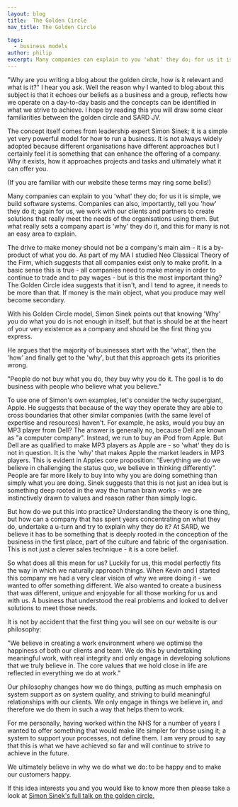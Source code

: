 ```yaml
---
layout: blog
title:  The Golden Circle
nav_title: The Golden Circle

tags:
  - business models
author: philip
excerpt: Many companies can explain to you 'what' they do; for us it is simple, we build software systems. Companies can also, importantly, tell you 'how' they do it; again for us, we work with our clients and partners to create solutions that really meet the needs of the organisations using them. But what really sets a company apart is 'why' they do it, and this for many is not an easy area to explain.
---
```


\"Why are you writing a blog about the golden circle, how is it relevant and what is it?\" I hear you ask. Well the reason why I wanted to blog about this subject is that it echoes our beliefs as a business and a group, reflects how we operate on a day-to-day basis and the concepts can be identified in what we strive to achieve. I hope by reading this you will draw some clear familiarities between the golden circle and SARD JV.

The concept itself comes from leadership expert Simon Sinek; it is a simple yet very powerful model for how to run a business. It is not always widely adopted because different organisations have different approaches but I certainly feel it is something that can enhance the offering of a company. Why it exists, how it approaches projects and tasks and ultimately what it can offer you.

\(If you are familiar with our website these terms may ring some bells!\)

Many companies can explain to you 'what' they do; for us it is simple, we build software systems. Companies can also, importantly, tell you 'how' they do it; again for us, we work with our clients and partners to create solutions that really meet the needs of the organisations using them. But what really sets a company apart is 'why' they do it, and this for many is not an easy area to explain.

The drive to make money should not be a company's main aim - it is a by-product of what you do. As part of my MA I studied Neo Classical Theory of the Firm, which suggests that all companies exist only to make profit. In a basic sense this is true - all companies need to make money in order to continue to trade and to pay wages - but is this the most important thing? The Golden Circle idea suggests that it isn't, and I tend to agree, it needs to be more than that. If money is the main object, what you produce may well become secondary.

With his Golden Circle model, Simon Sinek points out that knowing 'Why' you do what you do is not enough in itself, but that is should be at the heart of your very existence as a company and should be the first thing you express.

He argues that the majority of businesses start with the 'what', then the 'how' and finally get to the 'why', but that this approach gets its priorities wrong.

\"People do not buy what you do, they buy why you do it. The goal is to do business with people who believe what you believe.\"

To use one of Simon's own examples, let's consider the techy supergiant, Apple. He suggests that because of the way they operate they are able to cross boundaries that other similar companies (with the same level of expertise and resources) haven't. For example, he asks, would you buy an MP3 player from Dell? The answer is generally no, because Dell are known as  \"a computer company\". Instead, we run to buy an iPod from Apple. But Dell are as qualified to make MP3 players as Apple are - so 'what' they do is not in question. It is the 'why' that makes Apple the market leaders in MP3 players. This is evident in Apples core proposition: \"Everything we do we believe in challenging the status quo, we believe in thinking differently\". People are far more likely to buy into why you are doing something than simply what you are doing. Sinek suggests that this is not just an idea but is something deep rooted in the way the human brain works - we are instinctively drawn to values and reason rather than simply logic.

But how do we put this into practice? Understanding the theory is one thing, but how can a company that has spent years concentrating on what they do, undertake a u-turn and try to explain why they do it? At SARD, we believe it has to be something that is deeply rooted in the conception of the business in the first place, part of the culture and fabric of the organisation.  This is not just a clever sales technique - it is a core belief.

So what does all this mean for us? Luckily for us, this model perfectly fits the way in which we naturally approach things. When Kevin and I started this company we had a very clear vision of why we were doing it - we wanted to offer something different. We also wanted to create a business that was different, unique and enjoyable for all those working for us and with us. A business that understood the real problems and looked to deliver solutions to meet those needs.

It is not by accident that the first thing you will see on our website is our philosophy:

\"We believe in creating a work environment where we optimise the happiness of both our clients and team. We do this by undertaking meaningful work, with real integrity and only engage in developing solutions that we truly believe in. The core values that we hold close in life are reflected in everything we do at work.\"

Our philosophy changes how we do things, putting as much emphasis on system support as on system quality, and striving to build meaningful relationships with our clients. We only engage in things we believe in, and therefore we do them in such a way that helps them to work.

For me personally, having worked within the NHS for a number of years I wanted to offer something that would make life simpler for those using it; a system to support your processes, not define them. I am very proud to say that this is what we have achieved so far and will continue to strive to achieve in the future.

We ultimately believe in why we do what we do: to be happy and to make our customers happy.

If this idea interests you and you would like to know more then please take a look at [Simon Sinek's full talk on the golden circle.](http://www.ted.com/talks/simon_sinek_how_great_leaders_inspire_action)
